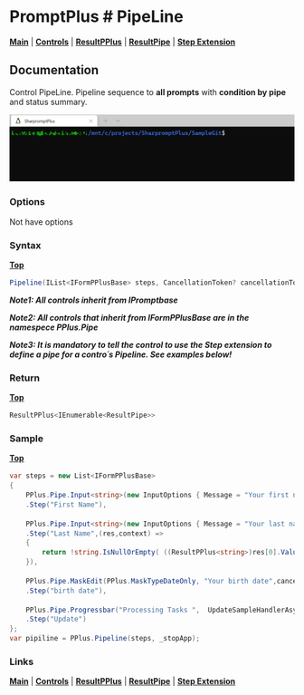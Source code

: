 # PromptPlus # PipeLine
[**Main**](index.md#help) | 
[**Controls**](index.md#apis) |
[**ResultPPlus**](resultpplus) |
[**ResultPipe**](resultpipe) |
[**Step Extension**](pipelinestep) 

## Documentation
Control PipeLine. Pipeline sequence to **all prompts** with **condition by pipe** and status summary.

![](./images/PipeLine.gif)

### Options

Not have options

### Syntax
[**Top**](#promptplus--pipeline)

```csharp
Pipeline(IList<IFormPPlusBase> steps, CancellationToken? cancellationToken = null)
```

**_Note1: All controls inherit from IPromptbase_**

**_Note2: All controls that inherit from IFormPPlusBase are in the namespece PPlus.Pipe_**

**_Note3: It is mandatory to tell the control to use the Step extension to define a pipe for a contro´s Pipeline. See examples below!_**

### Return
[**Top**](#promptplus--input)

```csharp
ResultPPlus<IEnumerable<ResultPipe>>
```

### Sample
[**Top**](#promptplus--input)

```csharp
var steps = new List<IFormPPlusBase>
{
    PPlus.Pipe.Input<string>(new InputOptions { Message = "Your first name (empty = skip lastname)" })
    .Step("First Name"),

    PPlus.Pipe.Input<string>(new InputOptions { Message = "Your last name" })
    .Step("Last Name",(res,context) =>
    {
        return !string.IsNullOrEmpty( ((ResultPPlus<string>)res[0].ValuePipe).Value);
    }),

    PPlus.Pipe.MaskEdit(PPlus.MaskTypeDateOnly, "Your birth date",cancellationToken: _stopApp)
    .Step("birth date"),

    PPlus.Pipe.Progressbar("Processing Tasks ",  UpdateSampleHandlerAsync, 30)
    .Step("Update")
};
var pipiline = PPlus.Pipeline(steps, _stopApp);
```

### Links
[**Main**](index.md#help) | 
[**Controls**](index.md#apis) |
[**ResultPPlus**](resultpplus) |
[**ResultPipe**](resultpipe) |
[**Step Extension**](pipelinestep) 

